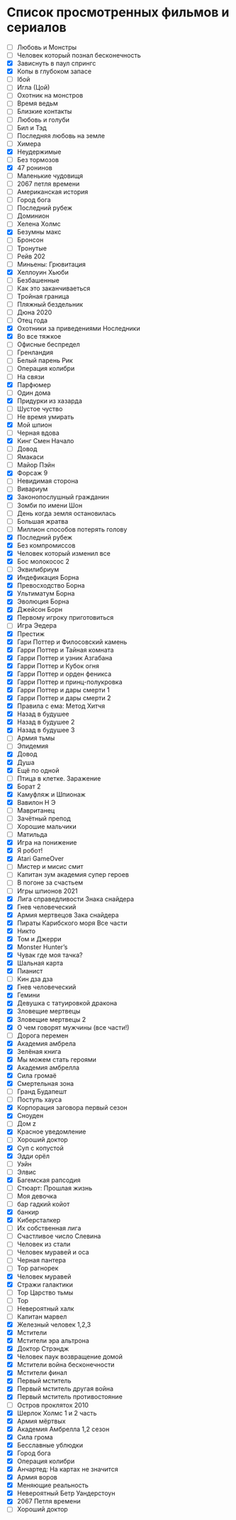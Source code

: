 # Список просмотренных фильмов и сериалов


- [ ]  Любовь и Монстры
- [ ]  Человек который познал бесконечность
- [x]  Зависнуть в паул спрингс
- [x]  Копы в глубоком запасе
- [ ]  Iбой
- [ ]  Игла (Цой)
- [ ]  Охотник на монстров
- [ ]  Время ведьм
- [ ]  Близкие контакты
- [ ]  Любовь и голуби
- [ ]  Бил и Тэд
- [ ]  Последняя любовь на земле
- [ ]  Химера
- [x]  Неудержимые
- [ ]  Без тормозов
- [x]  47 ронинов
- [ ]  Маленькие чудовищя
- [ ]  2067 петля времени
- [ ]  Американская история
- [ ]  Город бога
- [ ]  Последний рубеж
- [ ]  Доминион
- [ ]  Хелена Холмс
- [x]  Безумны макс
- [ ]  Бронсон
- [ ]  Тронутые
- [ ]  Рейв 202
- [ ]  Миньены: Грювитация
- [x]  Хеллоуин Хьюби
- [ ]  Безбашенные
- [ ]  Как это заканчиваеться
- [ ]  Тройная граница
- [ ]  Пляжный бездельник
- [ ]  Дюна 2020
- [ ]  Отец года
- [x]  Охотники за приведениями Носледники
- [x]  Во все тяжкое
- [ ]  Офисные беспредел
- [ ]  Гренландия
- [ ]  Белый парень Рик
- [ ]  Операция колибри
- [ ]  На связи
- [x]  Парфюмер
- [ ]  Один дома
- [x]  Придурки из хазарда
- [ ]  Шустое чуство
- [ ]  Не время умирать
- [x]  Мой шпион
- [ ]  Черная вдова
- [x]  Кинг Смен Начало
- [ ]  Довод
- [ ]  Ямакаси
- [ ]  Майор Пэйн
- [x]  Форсаж 9
- [ ]  Невидимая сторона
- [ ]  Вивариум
- [x]  Законопослушный гражданин
- [ ]  Зомби по имени Шон
- [ ]  День когда земля остановилась
- [ ]  Большая жратва
- [ ]  Миллион способов потерять голову
- [x]  Последний рубеж
- [x]  Без компромиссов
- [x]  Человек который изменил все
- [x]  Бос молокосос 2
- [ ]  Эквилибриум
- [x]  Индефикация Борна
- [x]  Превосходство Борна
- [x]  Ультиматум Борна
- [x]  Эволюция Борна
- [x]  Джейсон Борн
- [x]  Первому игроку приготовиться
- [ ]  Игра Эедера
- [x]  Престиж
- [x]  Гари Поттер и Филосовский камень
- [x]  Гарри Поттер и Тайная комната
- [x]  Гарри Поттер и узник Азгабана
- [x]  Гарри Поттер и Кубок огня
- [x]  Гарри Поттер и орден феникса
- [x]  Гарри Поттер и принц-полукровка
- [x]  Гарри Поттер и дары смерти 1
- [x]  Гарри Поттер и дары смерти 2
- [x]  Правила с ема: Метод Хитчя
- [x]  Назад в будушее
- [x]  Назад в будушее 2
- [x]  Назад в будушее 3
- [ ]  Армия тьмы
- [ ]  Эпидемия
- [x]  Довод
- [x]  Душа
- [x]  Ещё по одной
- [ ]  Птица в клетке. Заражение
- [x]  Борат 2
- [x]  Камуфляж и Шпионаж
- [x]  Вавилон Н Э
- [ ]  Мавританец
- [ ]  Зачётный препод
- [ ]  Хорошие мальчики
- [ ]  Матильда
- [x]  Игра на понижение
- [x]  Я робот!
- [x]  Atari GameOver
- [ ]  Мистер и мисис смит
- [ ]  Капитан зум академия супер героев
- [ ]  В погоне за счастьем
- [ ]  Игры шпионов 2021
- [x]  Лига справедливости Знака снайдера
- [x]  Гнев человеческий
- [x]  Армия мертвецов Зака снайдера
- [x]  Пираты Карибского моря Все части
- [x]  Никто
- [x]  Том и Джерри
- [x]  Monster Hunter’s
- [x]  Чувак где моя тачка?
- [x]  Шальная карта
- [x]  Пианист
- [ ]  Кин дза дза
- [x]  Гнев человеческий
- [x]  Гемини
- [x]  Девушка с татуировкой дракона
- [x]  Зловещие мертвецы
- [x]  Зловещие мертвецы 2
- [x]  О чем говорят мужчины (все части!)
- [ ]  Дорога перемен
- [x]  Академия амбрела
- [x]  Зелёная книга
- [x]  Мы можем стать героями
- [x]  Академия амбрелла
- [x]  Сила громаё
- [x]  Смертельная зона
- [ ]  Гранд Будапешт
- [ ]  Поступь хауса
- [x]  Корпорация заговора первый сезон
- [x]  Сноуден
- [ ]  Дом z
- [x]  Красное уведомление
- [ ]  Хороший доктор
- [x]  Суп с копустой
- [x]  Эдди орёл
- [ ]  Уэйн
- [ ]  Элвис
- [x]  Багемская рапсодия
- [ ]  Стюарт: Прошлая жизнь
- [ ]  Моя девочка
- [ ]  бар гадкий койот
- [x]  банкир
- [x]  Киберсталкер
- [ ]  Их собственная лига
- [ ]  Счастливое число Слевина
- [ ]  Человек из стали
- [ ]  Человек муравей и оса
- [ ]  Черная пантера
- [ ]  Тор рагнорек
- [x]  Человек муравей
- [x]  Стражи галактики
- [ ]  Тор Царство тьмы
- [ ]  Тор
- [ ]  Невероятный халк
- [ ]  Капитан марвел
- [x]  Железный человек 1,2,3
- [x]  Мстители
- [x]  Мстители эра альтрона
- [x]  Доктор Стрэндж
- [x]  Человек паук возвращение домой
- [x]  Мстители война бесконечности
- [x]  Мстители финал
- [x]  Первый мститель
- [x]  Первый мститель другая война
- [x]  Первый мститель противостояние
- [ ]  Остров проклятох 2010
- [x]  Шерлок Холмс 1 и 2 часть
- [x]  Армия мёртвых
- [x]  Академия Амбрелла 1,2 сезон
- [x]  Сила грома
- [x]  Бесславные ублюдки
- [x]  Город бога
- [x]  Операция колибри
- [x]  Анчартед: На картах не значится
- [x]  Армия воров
- [x]  Меняющие реальность
- [x]  Невероятный Бетр Уандерстоун
- [x]  2067 Петля времени
- [ ]  Хороший доктор